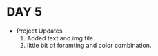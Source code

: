 # DAY 5

- Project Updates
    1. Added text and img file.
    2. little bit of foramting and color combination. 